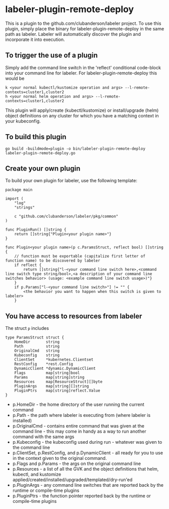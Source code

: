 # labeler-plugin-remote-deploy

This is a plugin to the github.com/clubanderson/labeler project. To use this plugin, simply place the binary for labeler-plugin-remote-deploy in the same path as labeler. Labeler will automatically discover the plugin and incorporate it into execution. 

## To trigger the use of a plugin
Simply add the command line switch in the 'reflect' conditional code-block into your command line for labeler. For labeler-plugin-remote-deploy this would be

```
k <your normal kubectl/kustomize operation and args> --l-remote-contexts=cluster1,cluster2
h <your normal helm operation and args> --l-remote-contexts=cluster1,cluster2
```

This plugin will apply/create (kubectl/kustomize) or install/upgrade (helm) object definitions on any cluster for which you have a matching context in your kubeconfig.

## To build this plugin
```
go build -buildmode=plugin -o bin/labeler-plugin-remote-deploy labeler-plugin-remote-deploy.go
```

## Create your own plugin
To build your own plugin for labeler, use the following template:

```
package main

import (
	"log"
	"strings"

	c "github.com/clubanderson/labeler/pkg/common"
)

func PluginRun() []string {
	return []string{"Plugin<your plugin name>"}
}

func Plugin<your plugin name>(p c.ParamsStruct, reflect bool) []string {
	// function must be exportable (capitalize first letter of function name) to be discovered by labeler
	if reflect {
		return []string{"l-<your command line switch here>,<command line switch type string/bool>,<a description of your command line switches behavior> (usage: <example command line switch usage>)"}
	}
    if p.Params["l-<your command line switch>"] != "" {
        <the behavior you want to happen when this switch is given to labeler>
    }
```

## You have access to resources from labeler
The struct `p` includes

```
type ParamsStruct struct {
	HomeDir       string
	Path          string
	OriginalCmd   string
	Kubeconfig    string
	ClientSet     *kubernetes.Clientset
	RestConfig    *rest.Config
	DynamicClient *dynamic.DynamicClient
	Flags         map[string]bool
	Params        map[string]string
	Resources     map[ResourceStruct][]byte
	PluginArgs    map[string][]string
	PluginPtrs    map[string]reflect.Value
}
```

- p.HomeDir       - the home directory of the user running the current command
- p.Path          - the path where labeler is executing from (where labeler is installed)
- p.OriginalCmd   - contains entire command that was given at the command line - this may come in handy as a way to run another command with the same args
- p.Kubeconfig    - the kubeconfig used during run - whatever was given to the command line
- p.ClientSet, p.RestConfig, and p.DynamicClient - all ready for you to use in the context given to the original command.
- p.Flags and p.Params - the args on the original command line
- p.Resources     - a list of all the GVK and the object definitions that helm, kubectl, and kustomize applied/created/installed/upgraded/templated/dry-run'ed
- p.PluginArgs    - any command line switches that are reported back by the runtime or compile-time plugins
- p.PluginPtrs    - the function pointer reported back by the runtime or compile-time plugins